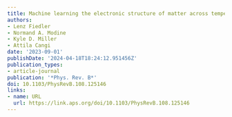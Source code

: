 ```yaml
---
title: Machine learning the electronic structure of matter across temperatures
authors:
- Lenz Fiedler
- Normand A. Modine
- Kyle D. Miller
- Attila Cangi
date: '2023-09-01'
publishDate: '2024-04-18T18:24:12.951456Z'
publication_types:
- article-journal
publication: '*Phys. Rev. B*'
doi: 10.1103/PhysRevB.108.125146
links:
- name: URL
  url: https://link.aps.org/doi/10.1103/PhysRevB.108.125146
---
```


